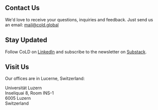 ## Contact Us

We'd love to receive your questions, inquiries and feedback.
Just send us an email: mail@cold.global

## Stay Updated

Follow CoLD on <a href="https://www.linkedin.com/company/choice-of-law-dataverse" target="_blank">LinkedIn</a> and subscribe to the newsletter on <a href="https://choiceoflawdataverse.substack.com/subscribe" target="_blank">Substack</a>.

## Visit Us

Our offices are in Lucerne, Switzerland:

Universität Luzern  
Inseliquai 8, Room INS-1  
6005 Luzern  
Switzerland
